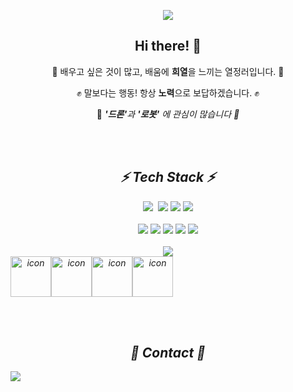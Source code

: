
<p align="center">
  <img src="https://capsule-render.vercel.app/api?type=Cylinder&height=100&section=header&text=Hello%World&fontSize=50&theme=cobalt&animation=fadeIn">
</p>


<h2 align="center">Hi there! 👋</h2>

<p align="center">
🚀 배우고 싶은 것이 많고, 배움에 <b>희열</b>을 느끼는 열정러입니다. 🚀
</p>
    
<p align="center">
✊ 말보다는 행동! 항상 <b>노력</b>으로 보답하겠습니다. ✊
</p>

<p align="center">
👾 <b><i>'드론'</b>과 <b><i>'로봇'</b> 에 관심이 많습니다 👾
</p>

<br></br>
<h2 align="center">⚡ Tech Stack ⚡</h2>

<div align="center">
    <img src="https://img.shields.io/badge/Python-3776AB?style=flat-square&logo=Python&logoColor=white"/></a>&nbsp
    <img src="https://img.shields.io/badge/C-A8B9CC?style=flat-square&logo=C&logoColor=white"/></a>
    <img src="https://img.shields.io/badge/C++-6699CB?style=flat-square&logo=cplusplus&logoColor=white"/></a>
    <img src="https://img.shields.io/badge/Java-F47C00?style=flat-square&logo=Java&logoColor=white"/></a>
    <br></br>
    <img src="https://img.shields.io/badge/HTML5-E34F26?style=flat-square&logo=html5&logoColor=white"/></a>
    <img src="https://img.shields.io/badge/JavaScript-F7DF1E?style=flat-square&logo=JavaScript&logoColor=white"/></a>
    <img src="https://img.shields.io/badge/Css-1572B6?style=flat-square&logo=css3&logoColor=white"/></a>
    <img src="https://img.shields.io/badge/SpringBoot-6DB33F?style=flat-square&logo=springboot&logoColor=white"/></a>
    <img src="https://img.shields.io/badge/Django-092E20?style=flat-square&logo=django&logoColor=white"/></a>
    <br></br>
    <img src="https://img.shields.io/badge/ROS2-22314E?style=flat-square&logo=ROS&logoColor=white"/></a>
</div>


<div align="center" style="display: flex; align-items: flex-start;"><img src="https://techstack-generator.vercel.app/github-icon.svg" alt="icon" width="65" height="65" /><img src="https://techstack-generator.vercel.app/docker-icon.svg" alt="icon" width="65" height="65" /><img src="https://techstack-generator.vercel.app/mysql-icon.svg" alt="icon" width="65" height="65" /><img src="https://techstack-generator.vercel.app/aws-icon.svg" alt="icon" width="65" height="65" /></div>

<br></br>

<h2 align="center">📎 Contact 📎</h2>
<div align="center" style="display:flex; flex-direction:row;">
    <a href="mailto:cheun0928@gmail.com">
        <img src="https://img.shields.io/badge/Gmail-EA4335?style=flat-square&logo=Gmail&logoColor=white"/></a>&nbsp
    </a>
</div>
